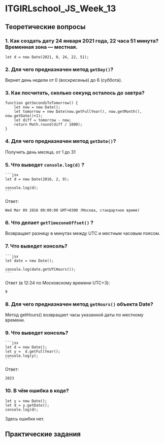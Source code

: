 # ITGIRLschool_JS_Week_13

## Теоретические вопросы
### 1. Как создать дату 24 января 2021 года, 22 часа 51 минута? Временная зона — местная.
```
let d = new Date(2021, 0, 24, 22, 51);
```
### 2. Для чего предназначен метод `getDay()`?
Вернет день недели от 0 (воскресенье) до 6 (суббота).

### 3. Как посчитать, сколько секунд осталось до завтра?
```
function getSecondsToTomorrow() {
    let now = new Date();
    let tomorrow = new Date(now.getFullYear(), now.getMonth(), now.getDate()+1);
    let diff = tomorrow - now;
    return Math.round(diff / 1000);
}
```
### 4. Для чего предназначен метод `getDate()`?
Получить день месяца, от 1 до 31
### 5. Что выведет `console.log(d)` ?
    
    ```jsx
    let d = new Date(2016, 2, 9);
    
    console.log(d);
    ```
Ответ:
```
Wed Mar 09 2016 00:00:00 GMT+0300 (Москва, стандартное время)
```
    
### 6. Что делает `getTimezoneOffset()` ?
Возвращает разницу в минутах между UTC и местным часовым поясом.
### 7. Что выведет консоль?
    
    ```jsx
    let date = new Date();
    
    console.log(date.getUTCHours());
    ```
Ответ (в 12:24 по Московскому времени UTC+3): 
```
9
```
    
### 8. Для чего предназначен метод `getHours()` объекта Date?
Метод getHours() возвращает часы указанной даты по местному времени.
### 9. Что выведет консоль?
    
    ```jsx
    let d = new Date(); 
    let y =  d.getFullYear();
    console.log(y);
    ```
Ответ: 
```
2023
```
### 10. В чём ошибка в коде?
```
let y = new Date(); 
let d = y.getDate();
console.log(d);
```
Здесь ошибки нет.
## Практические задания